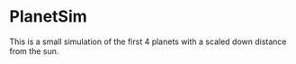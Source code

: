 # PlanetSim
This is a small simulation of the first 4 planets with a scaled down distance from the sun.

